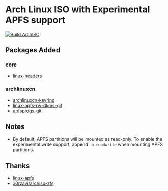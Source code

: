 # Arch Linux ISO with **Experimental** APFS support

[![Build ArchISO](https://github.com/Integral-Tech/archiso-apfs/actions/workflows/archiso.yml/badge.svg)](https://github.com/Integral-Tech/archiso-apfs/actions/workflows/archiso.yml)

## Packages Added
### core
- [linux-headers](https://archlinux.org/packages/core/x86_64/linux-headers)

### archlinuxcn
- [archlinuxcn-keyring](https://github.com/archlinuxcn/repo/tree/master/archlinuxcn/archlinuxcn-keyring)
- [linux-apfs-rw-dkms-git](https://github.com/archlinuxcn/repo/tree/master/archlinuxcn/linux-apfs-rw-dkms-git)
- [apfsprogs-git](https://github.com/archlinuxcn/repo/tree/master/archlinuxcn/apfsprogs-git)

## Notes
- By default, APFS partitions will be mounted as read-only.
  To enable the experimental write support, append `-o readwrite` when mounting APFS partitions.

## Thanks
- [linux-apfs](https://github.com/linux-apfs)
- [x0rzavi/archiso-zfs](https://github.com/x0rzavi/archiso-zfs)
